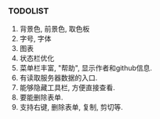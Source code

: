 ### TODOLIST

1. 背景色, 前景色, 取色板
2. 字号, 字体
3. 图表
5. 状态栏优化
7. 菜单栏丰富, "帮助", 显示作者和github信息.
8. 有读取服务器数据的入口.
9. 能够隐藏工具栏, 方便直接查看.
10. 要能删除表单.
11. 支持右键, 删除表单, 复制, 剪切等.